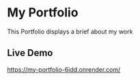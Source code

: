 # My Portfolio

This Portfolio displays a brief about my work


## Live Demo
https://my-portfolio-6idd.onrender.com/

